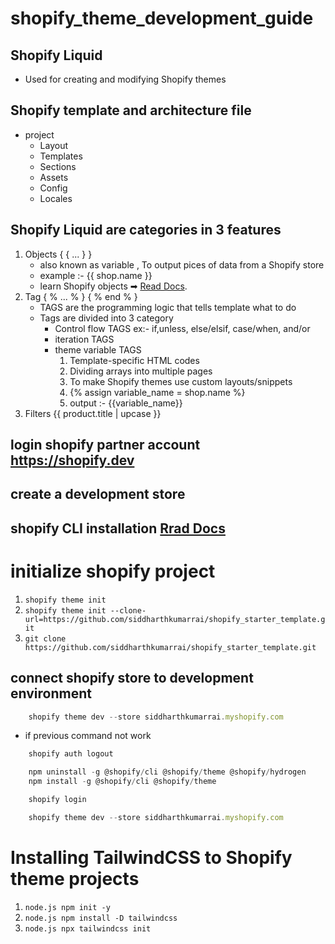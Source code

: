 # shopify_theme_development_guide
## Shopify Liquid
- Used for creating and modifying Shopify themes
## Shopify template and architecture file
- project
    - Layout
    - Templates
    - Sections
    - Assets
    - Config
    - Locales
## Shopify Liquid are categories in 3 features
1. Objects  { { ... } }
      - also known as variable , To output pices of data from a Shopify store
      - example :- {{ shop.name }}
      - learn Shopify objects ➡ [Read Docs](https://shopify.dev/api/liquid).
3. Tag { % ... % } { % end % }
      - TAGS are the programming logic that tells template what to do
      - Tags are divided into 3 category
          - Control flow TAGS  ex:- if,unless, else/elsif, case/when, and/or
          - iteration TAGS
          - theme variable TAGS
            1.   Template-specific HTML codes
            2.   Dividing arrays into multiple pages
            3.   To make Shopify themes use custom layouts/snippets
            4.   {% assign variable_name = shop.name %}
            5.   output :- {{variable_name}}
4. Filters {{ product.title | upcase }}
## login shopify partner account https://shopify.dev
## create a development store
## shopify CLI installation    [Rrad Docs](https://shopify.dev/themes/tools/cli/installation)
# initialize shopify project
1. ``` shopify theme init ```
2. ``` shopify theme init --clone-url=https://github.com/siddharthkumarrai/shopify_starter_template.git ```
3. ``` git clone https://github.com/siddharthkumarrai/shopify_starter_template.git ```
## connect shopify store to development environment
```node.js
    shopify theme dev --store siddharthkumarrai.myshopify.com
```
- if previous command not work
```node.js
    shopify auth logout
```
```node.js
    npm uninstall -g @shopify/cli @shopify/theme @shopify/hydrogen
    npm install -g @shopify/cli @shopify/theme
```
```node.js
    shopify login
```
```node.js
    shopify theme dev --store siddharthkumarrai.myshopify.com
```
#  Installing TailwindCSS to Shopify theme projects
1. ```node.js npm init -y```
2. ```node.js npm install -D tailwindcss ```
3. ```node.js npx tailwindcss init ```
> 

